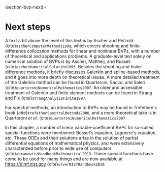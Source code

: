 (section-bvp-next)=
# Next steps

A text a bit above the level of this text is by Ascher and Petzold {cite}`ascherComputerMethods1998`, which covers shooting and finite-difference collocation methods for linear and nonlinear BVPs, with a number of theoretical and applications problems.  A graduate-level text solely on numerical solution of BVPs is by Ascher, Mattheij, and Russell {cite}`ascherNumericalSolution1995`. Besides the shooting and finite-difference methods, it briefly discusses Galerkin and spline-based methods, and it goes into more depth on theoretical issues.  A more detailed treatment of the Galerkin method can be found in Quarteroni, Sacco, and Saleri {cite}`quarteroniNumericalMathematics2007`.  An older and accessible treatment of Galerkin and finite element methods can be found in Strang and Fix {cite}`strangAnalysisFinite1997`.

For spectral methods, an introduction to BVPs may be found in Trefethen's book {cite}`trefethenSpectralMethods2000`, and a more theoretical take is in Quarteroni *et al.* {cite}`quarteroniNumericalMathematics2007`.

In this chapter, a number of linear variable-coefficient BVPs for so-called special functions were mentioned: Bessel's equation, Laguerre's equation, etc.  These ODEs and their solutions arise in the solution of partial differential equations of mathematical physics, and were extensively characterized before prior to wide use of computers {cite}`abramowitzHandbookMathematical2013`.  These special functions have come to be used for many things and are now available at https://dlmf.nist.gov {cite}`olverNISTHandbook2010`.


